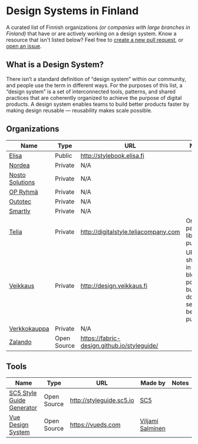 # Design Systems in Finland

A curated list of Finnish organizations _(or companies with large branches in Finland)_ that have or are actively working on a design system. Know a resource that isn't listed below? Feel free to [create a new pull request](https://github.com/viljamis/design-systems-in-finland/compare), or [open an issue](https://github.com/viljamis/design-systems-in-finland/issues/new).

## What is a Design System?

There isn’t a standard definition of “design system” within our community, and people use the term in different ways. For the purposes of this list, a “design system” is a set of interconnected tools, patterns, and shared practices that are coherently organized to achieve the purpose of digital products. A design system enables teams to build better products faster by making design reusable — reusability makes scale possible.

## Organizations

| Name | Type | URL | Notes
| --- | --- | --- | --- |
| [Elisa](https://elisa.fi) | Public | http://stylebook.elisa.fi | |
| [Nordea](https://www.nordea.fi) | Private | N/A | |
| [Nosto Solutions](http://www.nosto.com) | Private | N/A | |
| [OP Ryhmä](https://uusi.op.fi) | Private | N/A | |
| [Outotec](http://www.outotec.fi) | Private | N/A | |
| [Smartly](https://www.smartly.io) | Private | N/A | |
| [Telia](https://www.telia.fi) | Private | http://digitalstyle.teliacompany.com | Only pattern library is public(?) |
| [Veikkaus](https://www.veikkaus.fi) | Private | http://design.veikkaus.fi | URL is shown in some blog posts, but doesn’t seem to be public(?) |
| [Verkkokauppa](https://www.verkkokauppa.com) | Private | N/A | |
| [Zalando](https://www.zalando.fi) | Open Source | https://fabric-design.github.io/styleguide/ | |

## Tools

| Name | Type | URL | Made by | Notes
| --- | --- | --- | --- | --- |
| [SC5 Style Guide Generator](http://styleguide.sc5.io) | Open Source | http://styleguide.sc5.io | [SC5](https://sc5.io) | |
| [Vue Design System](https://vueds.com) | Open Source | https://vueds.com | [Viljami Salminen](https://viljamis.com) | |
 
